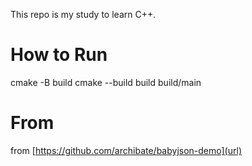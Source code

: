 This repo is my study to learn C++.

# How to Run
cmake -B build
cmake --build build
build/main

# From
from [https://github.com/archibate/babyjson-demo](url)
